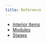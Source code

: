 ```yaml
---
title: Reference
---
```


- [Interior Items](/reference/interior-items)
- [Modules](/reference/modules)
- [Stages](/reference/stages)
